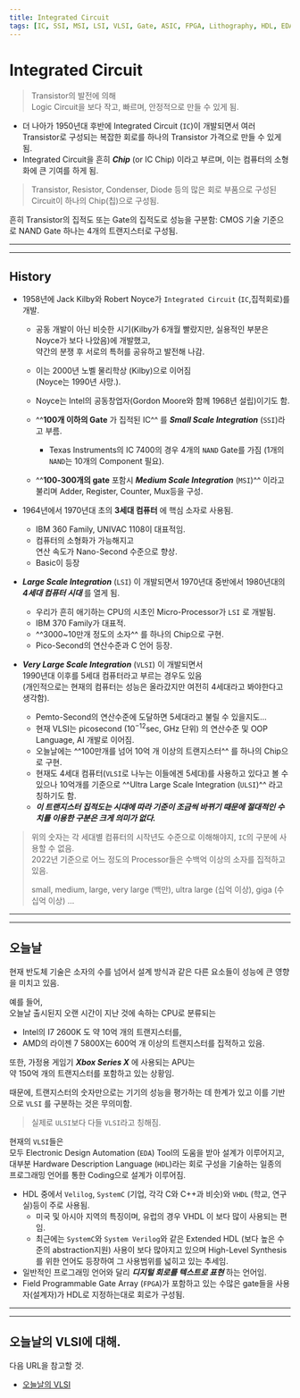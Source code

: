 ```yaml
---
title: Integrated Circuit
tags: [IC, SSI, MSI, LSI, VLSI, Gate, ASIC, FPGA, Lithography, HDL, EDA]
---
```


# Integrated Circuit

> Transistor의 발전에 의해  
> Logic Circuit을 보다 작고, 빠르며, 안정적으로 만들 수 있게 됨.

* 더 나아가 1950년대 후반에 Integrated Circuit (`IC`)이 개발되면서 여러 Transistor로 구성되는 복잡한 회로를 하나의 Transistor 가격으로 만들 수 있게 됨.
* Integrated Circuit을 흔히 ***Chip*** (or IC Chip) 이라고 부르며, 이는 컴퓨터의 소형화에 큰 기여를 하게 됨.

> Transistor, Resistor, Condenser, Diode 등의 많은 회로 부품으로 구성된 Circuit이 하나의 Chip(칩)으로 구성됨.

흔히 Transistor의 집적도 또는 Gate의 집적도로 성능을 구분함: CMOS 기술 기준으로 NAND Gate 하나는 4개의 트랜지스터로 구성됨.

---

---

## History

- 1958년에 Jack Kilby와 Robert Noyce가 `Integrated Circuit` (`IC`,집적회로)를 개발.

    * 공동 개발이 아닌 비슷한 시기(Kilby가 6개월 빨랐지만, 실용적인 부분은 Noyce가 보다 나았음)에 개발했고,  
    약간의 분쟁 후 서로의 특허를 공유하고 발전해 나감.
    * 이는 2000년 노벨 물리학상 (Kilby)으로 이어짐  
    (Noyce는 1990년 사망.).
    * Noyce는 Intel의 공동창업자(Gordon Moore와 함께 1968년 설립)이기도 함.
    * ^^**100개 이하의 Gate** 가 집적된 IC^^ 를 ***Small Scale Integration*** (`SSI`)라고 부름.
        * Texas Instruments의 IC 7400의 경우 4개의 `NAND` Gate를 가짐 (1개의 `NAND`는 10개의 Component 필요).

    * ^^**100-300개의 gate** 포함시 ***Medium Scale Integration*** (`MSI`)^^ 이라고 불리며 
    Adder, Register, Counter, Mux등을 구성.

- 1964년에서 1970년대 초의 **3세대 컴퓨터** 에 핵심 소자로 사용됨.

    * IBM 360 Family, UNIVAC 1108이 대표적임.
    * 컴퓨터의 소형화가 가능해지고  
    연산 속도가 Nano-Second 수준으로 향상.
    * Basic이 등장

- ***Large Scale Integration*** (`LSI`) 이 개발되면서 1970년대 중반에서 1980년대의 ***4세대 컴퓨터 시대*** 를 열게 됨.

    * 우리가 흔히 애기하는 CPU의 시초인 Micro-Processor가 `LSI` 로 개발됨.
    * IBM 370 Family가 대표적.
    * ^^3000~10만개 정도의 소자^^ 를 하나의 Chip으로 구현.
    * Pico-Second의 연산수준과 C 언어 등장.

- ***Very Large Scale Integration*** (`VLSI`) 이 개발되면서  
1990년대 이후를 5세대 컴퓨터라고 부르는 경우도 있음  
(개인적으로는 현재의 컴퓨터는 성능은 올라갔지만 여전히 4세대라고 봐야한다고 생각함).

    * Pemto-Second의 연산수준에 도달하면 5세대라고 불릴 수 있을지도...
    * 현재 VLSI는 picosecond ($10^{-12}$sec, GHz 단위) 의 연산수준 및 OOP Language, AI 개발로 이어짐.
    * 오늘날에는 ^^100만개를 넘어 10억 개 이상의 트랜지스터^^ 를 하나의 Chip으로 구현.
    * 현재도 4세대 컴퓨터(`VLSI`로 나누는 이들에겐 5세대)를 사용하고 있다고 볼 수 있으나 10억개를 기준으로 ^^Ultra Large Scale Integration (`ULSI`)^^ 라고 칭하기도 함.
    * ***이 트랜지스터 집적도는 시대에 따라 기준이 조금씩 바뀌기 때문에 절대적인 수치를 이용한 구분은 크게 의미가 없다.***
  
> 위의 숫자는 각 세대별 컴퓨터의 시작년도 수준으로 이해해야지, `IC`의 구분에 사용할 수 없음.  
> 2022년 기준으로 어느 정도의 Processor들은 수백억 이상의 소자를 집적하고 있음.
>
> small, medium, large, very large (백만), ultra large (십억 이상), giga (수십억 이상) ...

---

---

## 오늘날

현재 반도체 기술은 소자의 수를 넘어서 설계 방식과 같은 다른 요소들이 성능에 큰 영향을 미치고 있음.


예를 들어,  
오늘날 출시된지 오랜 시간이 지난 것에 속하는 CPU로 분류되는  

* Intel의 I7 2600K 도 약 10억 개의 트랜지스터를, 
* AMD의 라이젠 7 5800X는 600억 개 이상의 트랜지스터를 집적하고 있음.  

또한, 가정용 게임기 ***Xbox Series X*** 에 사용되는 APU는  
약 150억 개의 트랜지스터를 포함하고 있는 상황임.  

때문에, 트랜지스터의 숫자만으로는 기기의 성능을 평가하는 데 한계가 있고 이를 기반으로 `VLSI` 를 구분하는 것은 무의미함.

> 실제로 `ULSI`보다 다들 `VLSI`라고 칭해짐.

현재의 `VLSI`들은  
모두 Electronic Design Automation (`EDA`) Tool의 도움을 받아 설계가 이루어지고,  
대부분 Hardware Description Language (`HDL`)라는 회로 구성을 기술하는 일종의 프로그래밍 언어를 통한 Coding으로 설계가 이루어짐. 

* HDL 중에서 `Velilog`, `SystemC` (기업, 각각 C와 C++과 비슷)와 `VHDL` (학교, 연구실)등이 주로 사용됨.
    * 미국 및 아시아 지역의 특징이며, 유럽의 경우 VHDL 이 보다 많이 사용되는 편임.
    * 최근에는 `SystemC`와 `System Verilog`와 같은 Extended HDL (보다 높은 수준의 abstraction지원) 사용이 보다 많아지고 있으며 High-Level Synthesis를 위한 언어도 등장하여 그 사용범위를 넓히고 있는 추세임.
* 일반적인 프로그래밍 언어와 달리 ***디지털 회로를 텍스트로 표현*** 하는 언어임.
* Field Programmable Gate Array (`FPGA`)가 포함하고 있는 수많은 gate들을 사용자(설계자)가 HDL로 지정하는대로 회로가 구성됨.

---

---

## 오늘날의 VLSI에 대해.

다음 URL을 참고할 것.

* [오늘날의 VLSI](https://dsaint31.tistory.com/900)

